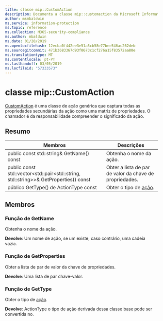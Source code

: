 ```yaml
---
title: classe mip::CustomAction
description: Documenta a classe mip::customaction da Microsoft Information Protection (MIP) SDK.
author: msmbaldwin
ms.service: information-protection
ms.topic: reference
ms.collection: M365-security-compliance
ms.author: mbaldwin
ms.date: 01/28/2019
ms.openlocfilehash: 12ecba0f442ee3e51a5cb58e77bee546ac262deb
ms.sourcegitcommit: 471b3683367d93f0673c1cf276a15f83572aa80e
ms.translationtype: MT
ms.contentlocale: pt-PT
ms.lasthandoff: 03/05/2019
ms.locfileid: "57333573"
---
```

# <a name="class-mipcustomaction"></a>classe mip::CustomAction 
[CustomAction](class_mip_customaction.md) é uma classe de ação genérica que captura todas as propriedades secundárias da ação como uma matriz de propriedades. O chamador é da responsabilidade compreender o significado da ação.
  
## <a name="summary"></a>Resumo
 Membros                        | Descrições                                
--------------------------------|---------------------------------------------
public const std::string& GetName() const  |  Obtenha o nome da ação.
public const std::vector\<std::pair\<std::string, std::string\>\>& GetProperties() const  |  Obter a lista de par de valor da chave de propriedades.
público GetType() de ActionType const  |  Obter o tipo de [ação](class_mip_action.md).
  
## <a name="members"></a>Membros
  
### <a name="getname-function"></a>Função de GetName
Obtenha o nome da ação.

  
**Devolve**: Um nome de ação, se um existe, caso contrário, uma cadeia vazia.
  
### <a name="getproperties-function"></a>Função de GetProperties
Obter a lista de par de valor da chave de propriedades.

  
**Devolve**: Uma lista de par chave-valor.
  
### <a name="gettype-function"></a>Função de GetType
Obter o tipo de [ação](class_mip_action.md).

  
**Devolve**: ActionType o tipo de ação derivada dessa classe base pode ser convertida no.
